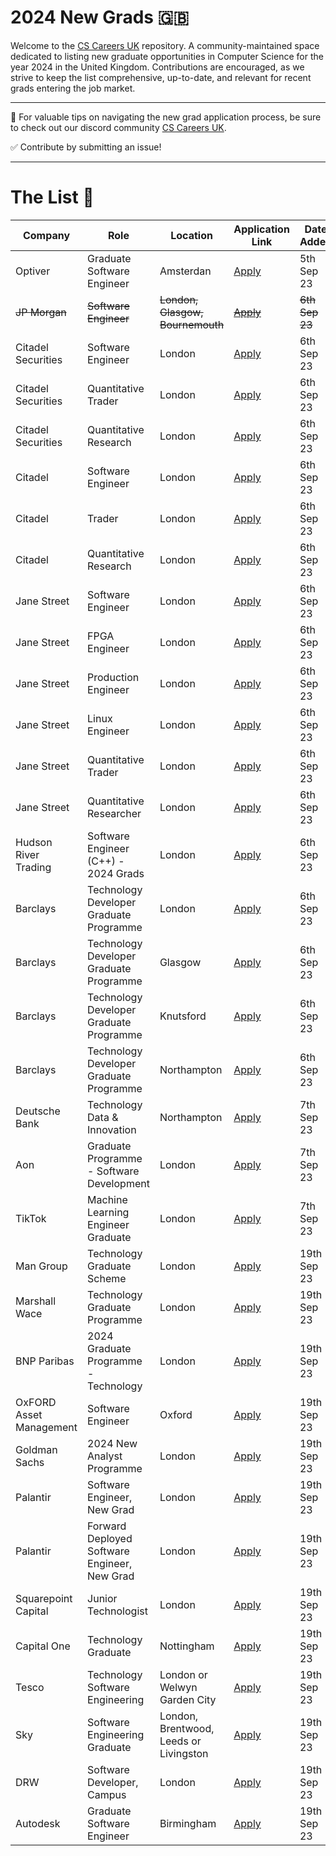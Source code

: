 # 2024 New Grads 🇬🇧
Welcome to the [CS Careers UK](https://discord.gg/Fmmu5x8Gn8) repository. A community-maintained space dedicated to listing new graduate opportunities in Computer Science for the year 2024 in the United Kingdom. Contributions are encouraged, as we strive to keep the list comprehensive, up-to-date, and relevant for recent grads entering the job market.

---

🚀 For valuable tips on navigating the new grad application process, be sure to check out our discord community [CS Careers UK](https://discord.gg/Fmmu5x8Gn8).

✅ Contribute by submitting an issue!

---

# The List 🎒

| Company | Role | Location | Application Link | Date Added |
| -------- | -------- | -------- | -------- | -------- |
| Optiver  | Graduate Software Engineer | Amsterdan | [Apply](https://optiver.com/working-at-optiver/career-opportunities/6642543002/?gh_jid=6642543002&gh_src=a4d522322us&utm_campaign=EU+Campus+Season+2023&utm_medium=email&_hsmi=272988687&_hsenc=p2ANqtz--Uho1QJMuXdbWErtOD6rvax3kpbsRqjumToKYPTSN9NUr0UKS5e7Y-b25yI3qc1HfmvY6c7QF1J7E4ghPxzP5lsJB6gQ&utm_content=272988687&utm_source=hs_email) | 5th Sep 23 |
| ~~JP Morgan~~ | ~~Software Engineer~~ | ~~London, Glasgow, Bournemouth~~ | ~~[Apply](https://careers.jpmorgan.com/global/en/students/programs/software-engineer-fulltime)~~ | ~~6th Sep 23~~ |
| Citadel Securities | Software Engineer | London | [Apply](https://www.citadelsecurities.com/careers/details/software-engineer-full-time-europe/) | 6th Sep 23 |
| Citadel Securities | Quantitative Trader | London | [Apply](https://www.citadelsecurities.com/careers/details/quantitative-trading-full-time-europe/) | 6th Sep 23 |
| Citadel Securities | Quantitative Research | London | [Apply](https://www.citadelsecurities.com/careers/details/quantitative-research-full-time-europe/) | 6th Sep 23 |
| Citadel | Software Engineer | London | [Apply](https://www.citadel.com/careers/details/software-engineer-full-time-europe/) | 6th Sep 23 |
| Citadel | Trader | London | [Apply](https://www.citadel.com/careers/details/investment-and-trading-full-time-europe/) | 6th Sep 23 |
| Citadel | Quantitative Research | London | [Apply](https://www.citadel.com/careers/details/quantitative-research-full-time-europe-2/) | 6th Sep 23 |
| Jane Street | Software Engineer | London | [Apply](https://www.janestreet.com/join-jane-street/position/6561510002/) | 6th Sep 23 |
| Jane Street | FPGA Engineer | London | [Apply](https://www.janestreet.com/join-jane-street/position/6866845002/) | 6th Sep 23 |
| Jane Street | Production Engineer | London | [Apply](https://www.janestreet.com/join-jane-street/position/6866979002/) | 6th Sep 23 |
| Jane Street | Linux Engineer | London | [Apply](https://www.janestreet.com/join-jane-street/position/6866927002/) | 6th Sep 23 |
| Jane Street | Quantitative Trader | London | [Apply](https://www.janestreet.com/join-jane-street/position/6866533002/) | 6th Sep 23 |
| Jane Street | Quantitative Researcher | London | [Apply](https://www.janestreet.com/join-jane-street/position/6857462002/) | 6th Sep 23 |
| Hudson River Trading | Software Engineer (C++) - 2024 Grads | London | [Apply](https://www.hudsonrivertrading.com/careers/job/?gh_jid=5325331&req_id=437) | 6th Sep 23 |
| Barclays | Technology Developer Graduate Programme | London | [Apply](https://search.jobs.barclays/job/-/-/22545/53938730448?src=JB-12860) | 6th Sep 23 |
| Barclays | Technology Developer Graduate Programme | Glasgow | [Apply](https://search.jobs.barclays/job/-/-/22545/53938760432?src=JB-12860) | 6th Sep 23 |
| Barclays | Technology Developer Graduate Programme | Knutsford | [Apply](https://search.jobs.barclays/job/-/-/22545/53938726784?src=JB-12860) | 6th Sep 23 |
| Barclays | Technology Developer Graduate Programme | Northampton | [Apply](https://search.jobs.barclays/job/-/-/22545/53938735088?src=JB-12860) | 6th Sep 23 |
| Deutsche Bank | Technology Data & Innovation | Northampton | [Apply](https://db.recsolu.com/external/requisitions/QlPfhPYvZjSfCbBlp8M-nA) | 7th Sep 23 |
| Aon | Graduate Programme - Software Development | London | [Apply](https://www.linkedin.com/jobs/view/3714588290) | 7th Sep 23 |
| TikTok | Machine Learning Engineer Graduate | London | [Apply](https://careers.tiktok.com/position/7266068583469041980/detail?spread=5MWH5CQ) | 7th Sep 23 |
| Man Group | Technology Graduate Scheme | London | [Apply](https://mangroupplc.wd3.myworkdayjobs.com/en-US/Man_Group_Careers/details/Technology-Graduate-Scheme-2024_JR004540) | 19th Sep 23 |
| Marshall Wace | Technology Graduate Programme | London | [Apply](https://www.mwam.com/news/graduate/technology-graduate-programme/) | 19th Sep 23 |
| BNP Paribas | 2024 Graduate Programme - Technology | London | [Apply](https://careers.bnpparibas.co.uk/jobs/london-2024-graduate-programme-technology/) | 19th Sep 23 |
| OxFORD Asset Management | Software Engineer | Oxford | [Apply](https://www.oxam.com/portfolio/software-engineer/) | 19th Sep 23 |
| Goldman Sachs | 2024 New Analyst Programme | London | [Apply](https://www.goldmansachs.com/careers/students/programs/emea/new-analyst-programme.html) | 19th Sep 23 |
| Palantir | Software Engineer, New Grad | London | [Apply](https://jobs.lever.co/palantir/d372c805-d0cd-4a10-9522-fbecc78d6f3e) | 19th Sep 23 |
| Palantir | Forward Deployed Software Engineer, New Grad | London | [Apply](https://jobs.lever.co/palantir/73f6f11a-8165-4009-8dba-cc78ab9ca990) | 19th Sep 23 |
| Squarepoint Capital | Junior Technologist | London | [Apply](https://www.squarepoint-capital.com/careers#/job/4962628) | 19th Sep 23 |
| Capital One | Technology Graduate | Nottingham | [Apply](https://jobs.capitalone.co.uk/job/nottingham/technology-graduate/1734/54238438640) | 19th Sep 23 |
| Tesco | Technology Software Engineering | London or Welwyn Garden City | [Apply](https://www.tesco-programmes.com/graduates/technology-software-engineering/) | 19th Sep 23 |
| Sky | Software Engineering Graduate | London, Brentwood, Leeds or Livingston | [Apply](https://earlycareers.sky.com/graduates/software-engineering) | 19th Sep 23 |
| DRW | Software Developer, Campus | London | [Apply](https://drw.com/work-at-drw/listings/software-developer-2565033) | 19th Sep 23 |
| Autodesk | Graduate Software Engineer | Birmingham | [Apply](https://autodesk.wd1.myworkdayjobs.com/en-US/Ext/details/Graduate-Software-Engineer--starting-Summer-2024-_23WD70761-2?q=graduate%20software%20engineer) | 19th Sep 23 |
